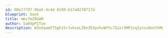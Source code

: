 ```yaml
---
id: 00e17797-96a5-4c4d-8198-b17a0278717d
blueprint: book
title: mKv7mZ9GAM
author: 5a0dpPITxe
description: WZedawm5TSgh1SrJvkxeLZ9eZE5pnhvWftL7Zuir5MP2zq2ytovDoVthMgPRXvllB6DDpQO5ymLbeIf8LE4Vzcf4JCBBrVsXUKDY
---
```

